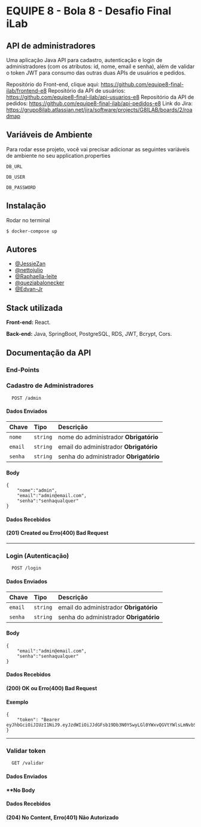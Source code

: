 # EQUIPE 8 - Bola 8 - Desafio Final iLab

## API de administradores

Uma aplicação Java API para cadastro, autenticação e login de administradores (com os atributos: id, nome,
email e senha), além de validar o token JWT para consumo das outras duas APIs de usuários e pedidos.

Repositório do Front-end, clique aqui: https://github.com/equipe8-final-ilab/frontend-e8
Repositório da API de usuários: https://github.com/equipe8-final-ilab/api-usuarios-e8
Repositório da API de pedidos: https://github.com/equipe8-final-ilab/api-pedidos-e8
Link do Jira: https://grupo8ilab.atlassian.net/jira/software/projects/G8ILAB/boards/2/roadmap 

## Variáveis de Ambiente

Para rodar esse projeto, você vai precisar adicionar as seguintes variáveis de ambiente no seu 
application.properties

`DB_URL`

`DB_USER`

`DB_PASSWORD`

## Instalação
Rodar no terminal
```
$ docker-compose up
```

## Autores

- [@JessieZan](https://www.github.com/JessieZan)
- [@nettojulio](https://www.github.com/nettojulio)
- [@Raphaella-leite](https://github.com/Raphaella-leite)
- [@queziabalonecker](https://github.com/queziabalonecker)
- [@Edvan-Jr](https://github.com/Edvan-Jr)
## Stack utilizada

**Front-end:** React.

**Back-end:** Java, SpringBoot, PostgreSQL, RDS, JWT, Bcrypt, Cors.


## Documentação da API

### End-Points

### Cadastro de Administradores

```http
  POST /admin
```

#### Dados Enviados

| Chave   | Tipo       | Descrição                           |
| :---------- | :--------- | :---------------------------------- |
| `nome` | `string` | nome do administrador **Obrigatório** |
| `email` | `string` | email do administrador **Obrigatório** |
| `senha` | `string` | senha do administrador **Obrigatório** |


#### Body
```http
{
	"nome":"admin",
	"email":"admin@email.com",
	"senha":"senhaqualquer"
}
```

#### Dados Recebidos

#### (201) Created ou Erro(400) Bad Request

---


### Login (Autenticação)

```http
  POST /login
```

#### Dados Enviados

| Chave   | Tipo       | Descrição                                   |
| :---------- | :--------- | :------------------------------------------ |
| `email` | `string` | email do administrador **Obrigatório** |
| `senha` | `string` | senha do administrador **Obrigatório** |

#### Body
```http
{
	"email":"admin@email.com",
	"senha":"senhaqualquer"
}
```

#### Dados Recebidos

#### (200) OK ou Erro(400) Bad Request

#### Exemplo
```http
{
	"token": "Bearer eyJhbGciOiJIUzI1NiJ9.eyJzdWIiOiJJdGFsb19Db3N0YSwyLGl0YWxvQGVtYWlsLmNvbSw3MTEyMzQ1Njc4OSIsImlzcyI6IkZvb2RMb3ZlcnMiLCJleHAiOjE2NDg3ODA4Nzl9.0UW7jMU8_S9VvluB3tMDvwRHAbp6ZcMoCoyFRrO6Udk"
}
```

---


### Validar token

```http
  GET /validar
```

#### Dados Enviados

#### **No Body

#### Dados Recebidos

#### (204) No Content, Erro(401) Não Autorizado
